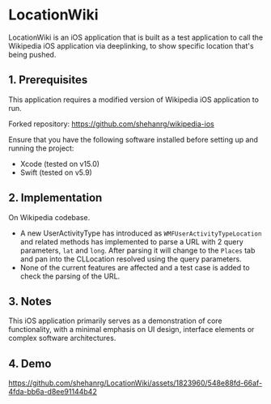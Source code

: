 # LocationWiki

LocationWiki is an iOS application that is built as a test application to call the Wikipedia iOS application via deeplinking, to show specific location that's being pushed.

## 1. Prerequisites

This application requires a modified version of Wikipedia iOS application to run.

Forked repository: https://github.com/shehanrg/wikipedia-ios

Ensure that you have the following software installed before setting up and running the project:

- Xcode (tested on v15.0)
- Swift (tested on v5.9)

## 2. Implementation

On Wikipedia codebase.
- A new UserActivityType has introduced as `WMFUserActivityTypeLocation` and related methods has implemented to parse a URL with 2 query parameters, `lat` and `long`. After parsing it will change to the `Places` tab and pan into the CLLocation resolved using the query parameters.
- None of the current features are affected and a test case is added to check the parsing of the URL.

## 3. Notes

This iOS application primarily serves as a demonstration of core functionality, with a minimal emphasis on UI design, interface elements or complex software architectures.


## 4. Demo
https://github.com/shehanrg/LocationWiki/assets/1823960/548e88fd-66af-4fda-bb6a-d8ee91144b42

